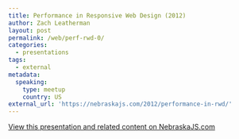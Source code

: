 ```yaml
---
title: Performance in Responsive Web Design (2012)
author: Zach Leatherman
layout: post
permalink: /web/perf-rwd-0/
categories:
  - presentations
tags:
  - external
metadata:
  speaking:
    type: meetup
    country: US
external_url: 'https://nebraskajs.com/2012/performance-in-rwd/'
---
```


[View this presentation and related content on NebraskaJS.com](https://nebraskajs.com/2012/performance-in-rwd/)


